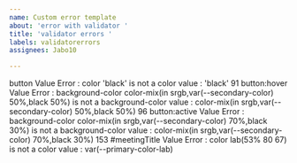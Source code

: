 ```yaml
---
name: Custom error template
about: 'error with validator '
title: 'validator errors '
labels: validatorerrors
assignees: Jabo10

---
```


button	Value Error : color 'black' is not a color value : 'black'
91	button:hover	Value Error : background-color color-mix(in srgb,var(--secondary-color) 50%,black 50%) is not a background-color value : color-mix(in srgb,var(--secondary-color) 50%,black 50%)
96	button:active	Value Error : background-color color-mix(in srgb,var(--secondary-color) 70%,black 30%) is not a background-color value : color-mix(in srgb,var(--secondary-color) 70%,black 30%)
153	#meetingTitle	Value Error : color lab(53% 80 67) is not a color value : var(--primary-color-lab)
